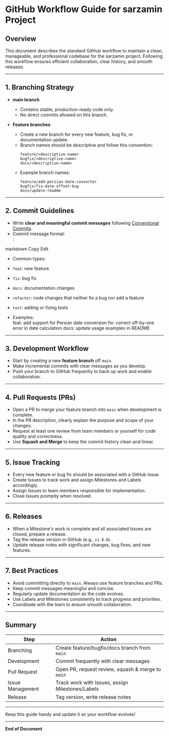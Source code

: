 # GitHub Workflow Guide for sarzamin Project

## Overview
This document describes the standard GitHub workflow to maintain a clean, manageable, and professional codebase for the sarzamin project. Following this workflow ensures efficient collaboration, clear history, and smooth releases.

---

## 1. Branching Strategy

- **main branch**  
  - Contains stable, production-ready code only.  
  - No direct commits allowed on this branch.

- **Feature branches**  
  - Create a new branch for every new feature, bug fix, or documentation update.  
  - Branch names should be descriptive and follow this convention:  
    ```
    feature/<descriptive-name>
    bugfix/<descriptive-name>
    docs/<descriptive-name>
    ```
  - Example branch names:  
    ```
    feature/add-persian-date-converter
    bugfix/fix-date-offset-bug
    docs/update-readme
    ```

---

## 2. Commit Guidelines

- Write **clear and meaningful commit messages** following [Conventional Commits](https://www.conventionalcommits.org/en/v1.0.0/).  
- Commit message format:  
<type>: <short description>

markdown
Copy
Edit
- Common types:  
- `feat`: new feature  
- `fix`: bug fix  
- `docs`: documentation changes  
- `refactor`: code changes that neither fix a bug nor add a feature  
- `test`: adding or fixing tests

- Examples:  
feat: add support for Persian date conversion
fix: correct off-by-one error in date calculation
docs: update usage examples in README

---

## 3. Development Workflow

- Start by creating a new **feature branch** off `main`.  
- Make incremental commits with clear messages as you develop.  
- Push your branch to GitHub frequently to back up work and enable collaboration.

---

## 4. Pull Requests (PRs)

- Open a PR to merge your feature branch into `main` when development is complete.  
- In the PR description, clearly explain the purpose and scope of your changes.  
- Request at least one review from team members or yourself for code quality and correctness.  
- Use **Squash and Merge** to keep the commit history clean and linear.

---

## 5. Issue Tracking

- Every new feature or bug fix should be associated with a GitHub Issue.  
- Create Issues to track work and assign Milestones and Labels accordingly.  
- Assign Issues to team members responsible for implementation.  
- Close Issues promptly when resolved.

---

## 6. Releases

- When a Milestone's work is complete and all associated Issues are closed, prepare a release.  
- Tag the release version in GitHub (e.g., `v1.8.0`).  
- Update release notes with significant changes, bug fixes, and new features.

---

## 7. Best Practices

- Avoid committing directly to `main`. Always use feature branches and PRs.  
- Keep commit messages meaningful and concise.  
- Regularly update documentation as the code evolves.  
- Use Labels and Milestones consistently to track progress and priorities.  
- Coordinate with the team to ensure smooth collaboration.

---

## Summary

| Step                 | Action                                            |
|----------------------|--------------------------------------------------|
| Branching            | Create feature/bugfix/docs branch from `main`    |
| Development          | Commit frequently with clear messages             |
| Pull Request         | Open PR, request review, squash & merge to `main`|
| Issue Management     | Track work with Issues, assign Milestones/Labels |
| Release              | Tag version, write release notes                   |

---

Keep this guide handy and update it as your workflow evolves!

---

**End of Document**